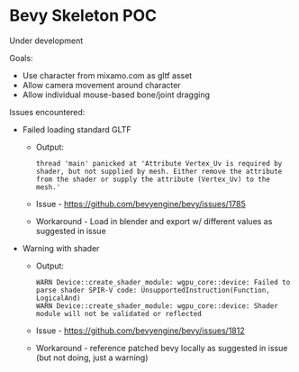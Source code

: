 # Bevy Skeleton POC

Under development

Goals:

* Use character from mixamo.com as gltf asset
* Allow camera movement around character
* Allow individual mouse-based bone/joint dragging

Issues encountered:

* Failed loading standard GLTF
  * Output:

      ```
      thread 'main' panicked at 'Attribute Vertex_Uv is required by shader, but not supplied by mesh. Either remove the attribute from the shader or supply the attribute (Vertex_Uv) to the mesh.'
      ```

  * Issue - https://github.com/bevyengine/bevy/issues/1785
  * Workaround - Load in blender and export w/ different values as suggested in issue
* Warning with shader
  * Output:

      ```
      WARN Device::create_shader_module: wgpu_core::device: Failed to parse shader SPIR-V code: UnsupportedInstruction(Function, LogicalAnd)
      WARN Device::create_shader_module: wgpu_core::device: Shader module will not be validated or reflected
      ```

  * Issue - https://github.com/bevyengine/bevy/issues/1812
  * Workaround - reference patched bevy locally as suggested in issue (but not doing, just a warning)